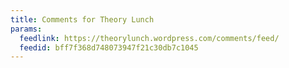 ```yaml
---
title: Comments for Theory Lunch
params:
  feedlink: https://theorylunch.wordpress.com/comments/feed/
  feedid: bff7f368d748073947f21c30db7c1045
---
```

